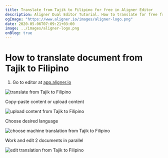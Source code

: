 ```yaml
---
title: Translate from Tajik to Filipino for free in Aligner Editor
description: Aligner Dual Editor Tutorial. How to translate for free from Tajik to Filipino. Aligner is multilingual document management platform. 
ogImage: "https://www.aligner.io/images/aligner-logo.png"
date: 2020-05-06T07:09:21+03:00
image: ../images/aligner-logo.png
onBlog: true
---
```


# How to translate document from Tajik to Filipino

1. Go to editor at [app.aligner.io](https://app.aligner.io "Aligner App web page")

![translate from Tajik to Filipino](../aligner-blank-editor.png "translate from Tajik to Filipino")

Copy-paste content or upload content

![upload content from Tajik to Filipino](../aligner-uploaded-document.png "upload content from Tajik to Filipino")

Choose desired language

![choose machine translation from Tajik to Filipino](../aligner-language-dropdown.png "choose machine translation from Tajik to Filipino")

Work and edit 2 documents in parallel

![edit translation from Tajik to Filipino](../aligner-double-sitded-editor.png "edit translation from Tajik to Filipino")

